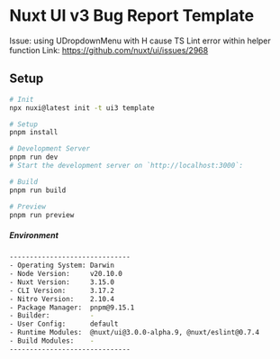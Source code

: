 # Nuxt UI v3 Bug Report Template

Issue: using UDropdownMenu with H cause TS Lint error within helper function
Link: https://github.com/nuxt/ui/issues/2968

## Setup
```sh
# Init
npx nuxi@latest init -t ui3 template

# Setup
pnpm install

# Development Server
pnpm run dev
# Start the development server on `http://localhost:3000`:

# Build
pnpm run build

# Preview
pnpm run preview
```


##### Environment
```sh
------------------------------
- Operating System: Darwin
- Node Version:     v20.10.0
- Nuxt Version:     3.15.0
- CLI Version:      3.17.2
- Nitro Version:    2.10.4
- Package Manager:  pnpm@9.15.1
- Builder:          -
- User Config:      default
- Runtime Modules:  @nuxt/ui@3.0.0-alpha.9, @nuxt/eslint@0.7.4
- Build Modules:    -
------------------------------
```